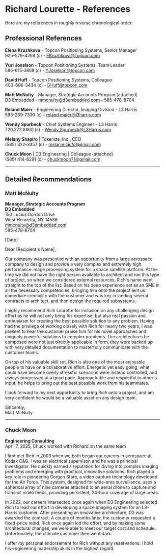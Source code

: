 # Richard Lourette - References

Here are my references in roughly reverse chronological order:

## Professional References

**Elena Kruzhkova** - Topcon Positioning Systems, Senior Manager  
925-579-4268 (c) - [EKruzhkova@Topcon.com](mailto:krulen@gmail.com)

**Yuri Joselson** - Topcon Positioning Systems, Team Leader  
585-615-3868 (c) - [YJoselson@topcon.com](mailto:yjoselson@gmail.com)

**David Huff** - Topcon Positioning Systems, Colleague  
403-606-3434 (c) - [DHuff@topcon.com](mailto:David.huff@khakira.com)

**Matt McNulty** - Manager, Strategic Accounts Program (attached)  
D3 Embedded - [mmcnulty@d3embedded.com](mailto:mmcnulty@d3embedded.com) - 585-478-8704

**Roland Maier** - Engineering Director, Imaging Division - L3 Harris  
585-269-7300 (c) - [roland.maier@l3harris.com](mailto:roland.maier@l3harris.com)

**Wendy Spurbeck** - Chief Systems Engineer - L3 Harris  
720.272.8860 (c) - [Wendy.Spurbeck@L3Harris.com](mailto:wspurbeck@gmail.com)

**Melany Shapiro** | Tokenize, Inc., CEO  
(585) 322-3357 (c) - [melanie.ciufo@gmail.com](mailto:melanie.ciufo@gmail.com)

**Chuck Moon** | D3 Engineering | Colleague (attached)  
(585) 414-6291 (c) - [chuckmoon71@gmail.com](mailto:chuckmoon71@gmail.com)

---

## Detailed Recommendations

### Matt McNulty
**Manager, Strategic Accounts Program**  
**D3 Embedded**  
150 Lucius Gordon Drive  
West Henrietta, NY 14586  
[mmcnulty@d3embedded.com](mailto:mmcnulty@d3embedded.com)  
585-478-8704  

[Date]

Dear [Recipient's Name],

Our company was presented with an opportunity from a large aerospace company to design and provide a very complex and extremely high performance image processing system for a space satellite platform. At the time we did not have the right person available to architect and run this type of project, so when we considered external resources, Rich's name went straight to the top of the list. Based on his deep experience set as an SME in all the necessary competencies, bringing him onto the project lent us immediate credibility with the customer and was key in landing several contracts to architect, and then design the required subsystems.

I highly recommend Rich Lourette for inclusion on any challenging design effort as he will not only bring his expertise, but also real passion and enthusiasm for creating the best possible solution to any problem. Having had the privilege of working closely with Rich for nearly two years, I was present to hear the customer praise him for his novel approaches and uniquely powerful solutions to complex problems. The architectures he composed were not just directly applicable in form, they were backed up with very detailed documentation to masterfully communicate with the customer teams.

On top of his valuable skill set, Rich is also one of the most enjoyable people to have on a collaborative effort. Energetic yet easy going, what could have become overly stressful scenarios were instead controlled, and always progressed at a good pace. Approachable and respectful to other's input, he helps to bring out the best possible work from his teammates.

I look forward to my next opportunity to bring Rich onto a project, and am very confident he would be a valuable asset on any design team.

Sincerely,  
Matt McNulty

---

### Chuck Moon
**Engineering Consulting**  
April 7, 2025, Chuck worked with Richard on the same team

I first met Rich in 2003 when we both began our careers in aerospace at Kodak C&G. I was an electrical supervisor, and he was a principal investigator. He quickly earned a reputation for diving into complex imaging problems and emerging with practical, innovative solutions. Rich played a key role in pioneering Gorgon Stare, a video capture technology developed for the Air Force. This system, designed for wide-area surveillance, uses a spherical array of nine cameras attached to an aerial drone to capture and transmit video feeds, providing persistent, 24-hour coverage of large areas.

In 2022, our careers intersected once again when D3 Engineering selected Rich to lead our effort in developing a space imaging system for an L3-Harris customer. After presenting an innovative architecture, D3 was awarded the contract. A couple of months later, the customer requested a fixed-price rebid. Rich once again led the effort, and by making some architectural changes, we were able to meet our target cost and schedule. Unfortunately, the ultimate customer then went dark.

I offer my personal endorsement for Rich without any reservations. I hold his engineering leadership skills in the highest regard.